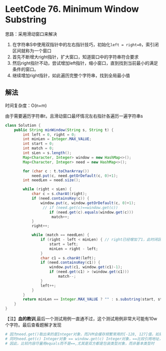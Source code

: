 # LeetCode 76. Minimum Window Substring

思路：采用滑动窗口来解决

1. 在字符串S中使用双指针中的左右指针技巧，初始化`left = right=0`，索引闭区间就称为一个窗口
2. 首先不断增大right指针，扩大窗口，知道窗口中的字符串符合要求
3. 然后right指针不动，尝试增加left指针，缩小窗口，直到找到当前最小的满足条件的窗口。
4. 继续增加right指针，如此遍历完整个字符串，找到全局最小值

## 解法

时间复杂度：O(n+m)

由于需要遍历字符串t，且滑动窗口最坏情况左右指针各遍历一遍字符串s

```java
class Solution {
    public String minWindow(String s, String t) {
        int left = 0, right = 0;
        int minLen = Integer.MAX_VALUE;
        int start = 0;
        int match = 0;
        int sLen = s.length();
        Map<Character, Integer> window = new HashMap<>();
        Map<Character, Integer> need = new HashMap<>();

        for (char c : t.toCharArray())
            need.put(c, need.getOrDefault(c, 0)+1);
        int needLen = need.size();

        while (right < sLen) {
            char c = s.charAt(right);
            if (need.containsKey(c)) {
                window.put(c, window.getOrDefault(c, 0)+1);
                 // if (need.get(c)==window.get(c)) 
              		if (need.get(c).equals(window.get(c)))
                     match++;
            }
            right++;

            while (match == needLen) {
                if (right - left < minLen) { // right已经增加了1，此时闭区间为[left, right-1]
                    start = left;
                    minLen = right - left;
                }
                char c1 = s.charAt(left);
                if (need.containsKey(c1)) {
                    window.put(c1, window.get(c1)-1);
                    if (need.get(c1) > (window.get(c1)))
                        match--;
                }
                left++;
            }
        }
        return minLen == Integer.MAX_VALUE ? "" : s.substring(start, start+minLen);
    }
}
```

【注】**血的教训**,最后一个测试用例一直通不过，这个测试用例非常大可能有10w个字符。最后查看题解才发现

```python
# 因为need.get()取出来的是Integer对象，而JVM会缓存频繁常用的[-128, 127]值，如果超过这个范围就new一个新对象
# 同时need.get(c) Integer对象 == window.get(c) Integer对象，==比较引用地址，在数据量非常大的情况下，当然会不通过
# 因此，比较内容尽量用equals而不是==,尤其是双方都是包装类型对象，而非基本类型时
```

